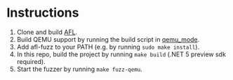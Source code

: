
# Instructions

1. Clone and build [AFL](https://github.com/google/AFL/).
2. Build QEMU support by running the build script in [qemu_mode](https://github.com/google/AFL/tree/master/qemu_mode).
3. Add afl-fuzz to your PATH (e.g. by running `sudo make install`).
4. In this repo, build the project by running `make build` (.NET 5 preview sdk required).
5. Start the fuzzer by running `make fuzz-qemu`.
